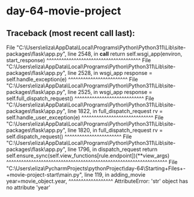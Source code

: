 # day-64-movie-project

## Traceback (most recent call last):
  File "C:\Users\eliza\AppData\Local\Programs\Python\Python311\Lib\site-packages\flask\app.py", line 2548, in __call__
    return self.wsgi_app(environ, start_response)
           ^^^^^^^^^^^^^^^^^^^^^^^^^^^^^^^^^^^^^^
  File "C:\Users\eliza\AppData\Local\Programs\Python\Python311\Lib\site-packages\flask\app.py", line 2528, in wsgi_app
    response = self.handle_exception(e)
               ^^^^^^^^^^^^^^^^^^^^^^^^
  File "C:\Users\eliza\AppData\Local\Programs\Python\Python311\Lib\site-packages\flask\app.py", line 2525, in wsgi_app
    response = self.full_dispatch_request()
               ^^^^^^^^^^^^^^^^^^^^^^^^^^^^
  File "C:\Users\eliza\AppData\Local\Programs\Python\Python311\Lib\site-packages\flask\app.py", line 1822, in full_dispatch_request
    rv = self.handle_user_exception(e)
         ^^^^^^^^^^^^^^^^^^^^^^^^^^^^^
  File "C:\Users\eliza\AppData\Local\Programs\Python\Python311\Lib\site-packages\flask\app.py", line 1820, in full_dispatch_request
    rv = self.dispatch_request()
         ^^^^^^^^^^^^^^^^^^^^^^^
  File "C:\Users\eliza\AppData\Local\Programs\Python\Python311\Lib\site-packages\flask\app.py", line 1796, in dispatch_request
    return self.ensure_sync(self.view_functions[rule.endpoint])(**view_args)
           ^^^^^^^^^^^^^^^^^^^^^^^^^^^^^^^^^^^^^^^^^^^^^^^^^^^^^^^^^^^^^^^^^
  File "C:\Users\eliza\PycharmProjects\pythonProject\day-64\Starting+Files+-+movie-project-start\main.py", line 119, in adding_movie
    year=movie_object.year,
         ^^^^^^^^^^^^^^^^^^
AttributeError: 'str' object has no attribute 'year'
